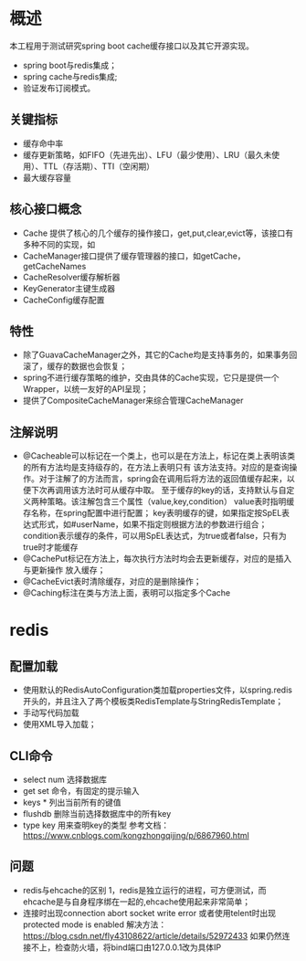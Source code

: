 # 概述
本工程用于测试研究spring boot cache缓存接口以及其它开源实现。
 - spring boot与redis集成；
 - spring cache与redis集成;
 - 验证发布订阅模式。
## 关键指标
 - 缓存命中率
 - 缓存更新策略，如FIFO（先进先出）、LFU（最少使用）、LRU（最久未使用）、TTL（存活期）、TTI（空闲期）
 - 最大缓存容量
## 核心接口概念
 - Cache 提供了核心的几个缓存的操作接口，get,put,clear,evict等，该接口有多种不同的实现，如
 - CacheManager接口提供了缓存管理器的接口，如getCache，getCacheNames 
 - CacheResolver缓存解析器
 - KeyGenerator主键生成器
 - CacheConfig缓存配置
## 特性
 - 除了GuavaCacheManager之外，其它的Cache均是支持事务的，如果事务回滚了，缓存的数据也会恢复；
 - spring不进行缓存策略的维护，交由具体的Cache实现，它只是提供一个Wrapper，以统一友好的API呈现；
 - 提供了CompositeCacheManager来综合管理CacheManager
## 注解说明
 - @Cacheable可以标记在一个类上，也可以是在方法上，标记在类上表明该类的所有方法均是支持级存的，在方法上表明只有
 该方法支持。对应的是查询操作。对于注解了的方法而言，spring会在调用后将方法的返回值缓存起来，以便下次再调用该方法时可从缓存中取。
 至于缓存的key的话，支持默认与自定义两种策略。该注解包含三个属性（value,key,condition）
 value表时指明缓存名称，在spring配置中进行配置；
 key表明缓存的键，如果指定按SpEL表达式形式，如#userName，如果不指定则根据方法的参数进行组合；
 condition表示缓存的条件，可以用SpEL表达式，为true或者false，只有为true时才能缓存
 - @CachePut标记在方法上，每次执行方法时均会去更新缓存，对应的是插入与更新操作
 放入缓存；
 - @CacheEvict表时清除缓存，对应的是删除操作；
 - @Caching标注在类与方法上面，表明可以指定多个Cache 
 
# redis
## 配置加载
 - 使用默认的RedisAutoConfiguration类加载properties文件，以spring.redis开头的，并且注入了两个模板类RedisTemplate与StringRedisTemplate；
 - 手动写代码加载
 - 使用XML导入加载；
## CLI命令
 - select num 选择数据库
 - get set 命令，有固定的提示输入
 - keys * 列出当前所有的键值
 - flushdb 删除当前选择数据库中的所有key 
 - type key 用来查明key的类型
 参考文档：https://www.cnblogs.com/kongzhongqijing/p/6867960.html
## 问题
 - redis与ehcache的区别
 1，redis是独立运行的进程，可方便测试，而ehcache是与自身程序绑在一起的,ehcache使用起来非常简单；
 - 连接时出现connection abort socket write error
 或者使用telent时出现protected mode is enabled
解决方法：https://blog.csdn.net/fly43108622/article/details/52972433
如果仍然连接不上，检查防火墙，将bind端口由127.0.0.1改为具体IP 
 